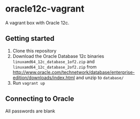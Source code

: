 # oracle12c-vagrant
A vagrant box with Oracle 12c.

## Getting started
1. Clone this repository
2. Download the Oracle Database 12c binaries `linuxamd64_12c_database_1of2.zip` and `linuxamd64_12c_database_2of2.zip` from http://www.oracle.com/technetwork/database/enterprise-edition/downloads/index.html
and unzip to `database/`
3. Run `vagrant up`

## Connecting to Oracle
All passwords are blank
